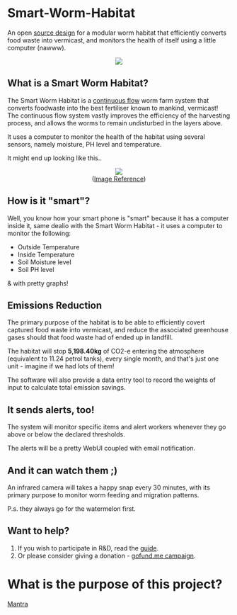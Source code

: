 # Smart-Worm-Habitat

An open [source design](https://github.com/danielneil/Smart-Worm-Habitat/blob/main/what-does-opensource-mean.md) for a modular worm habitat that efficiently converts food waste into vermicast, and monitors the health of itself using a little computer (nawww). 

<p align="center">
  <img src="https://github.com/danielneil/Smart-Worm-Habitat/blob/main/images/cad-concept2.png?raw=true">
</p>

## What is a Smart Worm Habitat? 

The Smart Worm Habitat is a [continuous flow](https://urbanwormcompany.com/complete-guide-to-continuous-flow-vermicomposting/) worm farm system that converts foodwaste into the best fertiliser known to mankind, vermicast! The continuous flow system vastly improves the efficiency of the harvesting process, and allows the worms to remain undisturbed in the layers above.   

It uses a computer to monitor the health of the habitat using several sensors, namely moisture, PH level and temperature.

It might end up looking like this..

<p align="center">
  <img src="https://github.com/danielneil/Smart-Worm-Habitat/blob/main/images/cf-bin.jpg?raw=true">
  <br />
  (<a href ="https://urbanwormcompany.com/complete-guide-to-continuous-flow-vermicomposting">Image Reference</a>)
</p>

## How is it "smart"? 

Well, you know how your smart phone is "smart" because it has a computer inside it, same dealio with the Smart Worm Habitat - it uses a computer to monitor the following: 

* Outside Temperature
* Inside Temperature 
* Soil Moisture level
* Soil PH level 

& with pretty graphs!

## Emissions Reduction 

The primary purpose of the habitat is to be able to efficiently covert captured food waste into vermicast, and reduce the associated greenhouse gases should that food waste had of ended up in landfill.

The habitat will stop **5,198.40kg** of CO2-e entering the atmosphere (equivalent to 11.24 petrol tanks), every single month, and that's just one unit - imagine if we had lots of them!

The software will also provide a data entry tool to record the weights of input to calculate total emission savings.

## It sends alerts, too!

The system will monitor specific items and alert workers whenever they go above or below the declared thresholds.

The alerts will be a pretty WebUI  coupled with email notification. 

## And it can watch them ;)

An infrared camera will takes a happy snap every 30 minutes, with its primary purpose to monitor worm feeding and migration patterns.

P.s. they always go for the watermelon first. 

## Want to help? 

1. If you wish to participate in R&D, read the [guide](https://github.com/danielneil/Smart-Worm-Habitat/tree/main/engineering).
2. Or please consider giving a donation - [gofund.me campaign](https://gofund.me/1dbc1ac6).

# What is the purpose of this project?
[Mantra](https://github.com/danielneil/Smart-Worm-Habitat/blob/main/doc/mantra.md)

